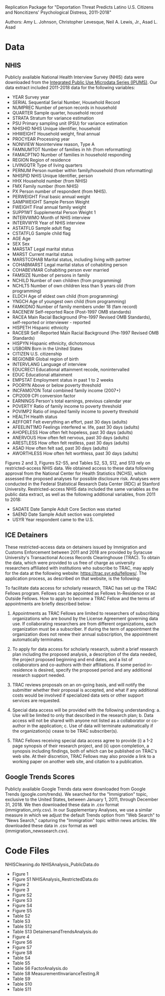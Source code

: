 Replication Package for "Deportation Threat Predicts Latino U.S. Citizens and Noncitizens' Psychological Distress, 2011-2018"

Authors: Amy L. Johnson, Christopher Levesque, Neil A. Lewis, Jr., Asad L. Asad

# Data

## NHIS
Publicly available National Health Interview Survey (NHIS) data were downloaded from the [Integrated Public Use Microdata Series (IPUMS)](https://nhis.ipums.org/nhis/). Our data extract included 2011-2018 data for the following variables: 

- YEAR 	Survey year
- SERIAL 	Sequential Serial Number, Household Record
- NUMPREC 	Number of person records in household
- QUARTER 	Sample quarter, household record
- STRATA 	Stratum for variance estimation
- PSU 	Primary sampling unit (PSU) for variance estimation
- NHISHID 	NHIS Unique identifier, household
- HHWEIGHT 	Household weight, final annual
- PROCYEAR 	Processing year
- NONIVIEW 	Noninterview reason, Type A
- FAMNUMTOT 	Number of families in hh (from reformatting)
- FAMACPTNO 	Number of families in household responding
- REGION 	Region of residence
- LIVINGQTR 	Type of living quarters
- PERNUM 	Person number within family/household (from reformatting)
- NHISPID 	NHIS Unique Identifier, person
- HHX 	Household number (from NHIS)
- FMX 	Family number (from NHIS)
- PX 	Person number of respondent (from NHIS).
- PERWEIGHT 	Final basic annual weight
- SAMPWEIGHT 	Sample Person Weight
- FWEIGHT 	Final annual family weight
- SUPP1WT 	Supplemental Person Weight 1
- INTERVWMO 	Month of NHIS interview
- INTERVWYR 	Year of NHIS interview
- ASTATFLG 	Sample adult flag
- CSTATFLG 	Sample child flag
- AGE 	Age
- SEX 	Sex
- MARSTAT 	Legal marital status
- MARST 	Current marital status
- MARSTCOHAB 	Marital status, including living with partner
- COHABMARST 	Legal marital status of cohabiting person
- COHABEVMAR 	Cohabiting person ever married
- FAMSIZE 	Number of persons in family
- NCHILD 	Number of own children (from programming)
- NCHLT5 	Number of own children less than 5 years old (from programming)
- ELDCH 	Age of eldest own child (from programming)
- YNGCH 	Age of youngest own child (from programming)
- FAMKIDNO 	Number of family members under 18 (fam record)
- RACENEW 	Self-reported Race (Post-1997 OMB standards)
- RACEA 	Main Racial Background (Pre-1997 Revised OMB Standards), self-reported or interviewer - reported
- HISPETH 	Hispanic ethnicity
- RACESR 	Self-Reported Main Racial Background (Pre-1997 Revised OMB Standards)
- HISPYN 	Hispanic ethnicity, dichotomous
- USBORN 	Born in the United States
- CITIZEN 	U.S. citizenship
- REGIONBR 	Global region of birth
- INTERVLANG 	Language of interview
- EDUCREC1 	Educational attainment recode, nonintervalled
- EDUC 	Educational attainment
- EMPSTAT 	Employment status in past 1 to 2 weeks
- POORYN 	Above or below poverty threshold
- INCFAM07ON 	Total combined family income (2007+)
- CPI2009 	CPI conversion factor
- EARNINGS 	Person's total earnings, previous calendar year
- POVERTY 	Ratio of family income to poverty threshold
- POVIMP2 	Ratio of imputed family income to poverty threshold
- HEALTH 	Health status
- AEFFORT 	Felt everything an effort, past 30 days (adults)
- AFEELINT1MO 	Feelings interfered w. life, past 30 days (adults)
- AHOPELESS 	How often felt hopeless, past 30 days (adults)
- ANERVOUS 	How often felt nervous, past 30 days (adults)
- ARESTLESS 	How often felt restless, past 30 days (adults)
- ASAD 	How often felt sad, past 30 days (adults)
- AWORTHLESS 	How often felt worthless, past 30 days (adults)

Figures 2 and 3, Figures S2-S5, and Tables S2, S3, S12, and S13 rely on restricted-access NHIS data. We obtained access to these data following approval from the National Center for Health Statistics (NCHS), which assessed the proposed analyses for possible disclosure risk. Analyses were conducted in the Federal Statistical Research Data Center (RDC) at Stanford University. Restricted-access NHIS data included the same variables as the public data extract, as well as the following additional variables, from 2011 to 2018:

- SADATE	Date Sample Adult Core Section was started
- SAEND	Date Sample Adult section was completed
- USYR	Year respondent came to the U.S.

## ICE Detainers
These restricted-access data on detainers issued by Immigration and Customs Enforcement between 2011 and 2018 are provided by Syracuse University's Transactional Access Records Clearinghouse (TRAC). To obtain the data, which were provided to us free of charge as university researchers affiliated with institutions who subscribe to TRAC, may apply for the data at the following website: https://trac.syr.edu/fellows/. The application process, as described on that website, is the following: 

To facilitate data access for scholarly research, TRAC has set up the TRAC Fellows program. Fellows can be appointed as Fellows In-Residence or as Outside Fellows. How to apply to become a TRAC Fellow and the terms of appointments are briefly described below:

1. Appointments as TRAC Fellows are limited to researchers of subscribing organizations who are bound by the License Agreement governing data use. If collaborating researchers are from different organizations, each organization must be a subscriber. If during the term of appointment the organization does not renew their annual subscription, the appointment automatically terminates.

2. To apply for data access for scholarly research, submit a brief research plan including the proposed analysis, a description of the data needed, the project proposed beginning and end dates, and a list of collaborators and co-authors with their affiliations. If some period in-residence is desired, specify the proposed period and any additional research support needed.

3. TRAC reviews proposals on an on-going basis, and will notify the submitter whether their proposal is accepted, and what if any additional costs would be involved if specialized data sets or other support services are requested.

4. Special data access will be provided with the following understanding:
a. Use will be limited to only that described in the research plan;
b. Data access will not be shared with anyone not listed as a collaborator or co-author in the application;
c. Use of data will terminate automatically if the organization(s) cease to be TRAC subscriber(s).

5. TRAC Fellows receiving special data access agree to provide (i) a 1-2 page synopsis of their research project, and (ii) upon completion, a synopsis including findings, both of which can be published on TRAC's web site. At their discretion, TRAC Fellows may also provide a link to a working paper on another web site, and citation to a publication.

## Google Trends Scores
Publicly available Google Trends data were downloaded from Google Trends (google.com/trends). We searched for the "Immigration" topic, exclusive to the United States, between January 1, 2011, through December 31, 2018. We then downloaded these data in .csv format (immigration_only.csv). In our Supplementary Analyses, we use a similar measure in which we adjust the default Trends option from "Web Search" to "News Search," capturing the "Immigration" topic within news articles. We downloaded these data in .csv format as well (immigration_newssearch.csv).

# Code Files
NHISCleaning.do
NHISAnalysis_PublicData.do
- Figure 1
- Figure S1
NHISAnalysis_RestrictedData.do
- Figure 2
- Figure 3
- Figure S2
- Figure S3
- Figure S4
- Figure S5
- Table S2
- Table S3
- Table S12
- Table S13
DetainersandTrendsAnalysis.do
- Figure 4
- Figure S6
- Figure S7
- Figure S8
- Table S4
- Table S5
- Table S6
FactorAnalysis.do
- Table S8
MeasurementInvarianceTesting.R
- Table S9
- Table S10
- Table S11